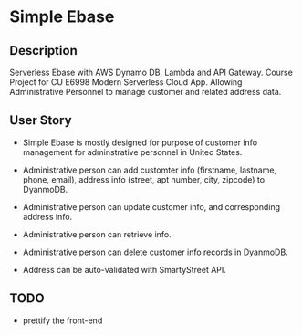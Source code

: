 # Simple Ebase

## Description

Serverless Ebase with AWS Dynamo DB, Lambda and API Gateway. 
Course Project for CU E6998 Modern Serverless Cloud App.
Allowing Administrative Personnel to manage customer and related address data.

## User Story

* Simple Ebase is mostly designed for purpose of customer info management for adminstrative personnel in United States.

* Administrative person can add customter info (firstname, lastname, phone, email), address info (street, apt number, city, zipcode) to DyanmoDB.

* Administrative person can update customer info, and corresponding address info.
 
* Administrative person can retrieve info.
 
* Administrative person can delete customer info records in DyanmoDB.
 
* Address can be auto-validated with SmartyStreet API.

## TODO

* prettify the front-end

